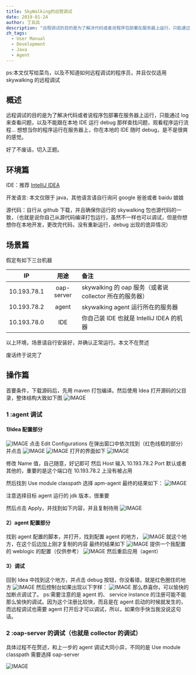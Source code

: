```yaml
---
title: SkyWalking的远程调试
date: 2019-01-24
author: 丁兵兵
description: "远程调试的目的是为了解决代码或者说程序包部署在服务器上运行，只能通过log来查看问题，以及不能跟在本地IDE运行debug那样查找问题，观看程序运行流程..."
zh_tags:
  - User Manual
  - Development
  - Java
  - Agent
---
```


ps:本文仅写给菜鸟，以及不知道如何远程调试的程序员，并且仅仅适用 skywalking 的远程调试

## 概述

远程调试的目的是为了解决代码或者说程序包部署在服务器上运行，只能通过 log 来查看问题，以及不能跟在本地 IDE 运行 debug 那样查找问题，观看程序运行流程...
想想当你的程序运行在服务器上，你在本地的 IDE 随时 debug，是不是很爽的感觉。

好了不废话，切入正题。

## 环境篇

IDE：推荐 [IntelliJ IDEA](https://www.jetbrains.com/idea/)

开发语言: 本文仅限于 java，其他语言请自行询问 google 爸爸或者 baidu 娘娘

源代码：自行从 github 下载，并且确保你运行的 skywalking 包也源代码的一致，（也就是说你自己从源代码编译打包运行，虽然不一样也可以调试，但是你想想你在本地开发，更改完代码，没有重新运行，debug 出现的诡异情况）

## 场景篇

假定有如下三台机器

| IP          |    用途    | 备注                                                    |
| ----------- | :--------: | :------------------------------------------------------ |
| 10.193.78.1 | oap-server | skywalking 的 oap 服务（或者说 collector 所在的服务器） |
| 10.193.78.2 |   agent    | skywalking agent 运行所在的服务器                       |
| 10.193.78.0 |    IDE     | 你自己装 IDE 也就是 IntelliJ IDEA 的机器                |

以上环境，场景请自行安装好，并确认正常运行。本文不在赘述

废话终于说完了

## 操作篇

首要条件，下载源码后，先用 maven 打包编译。然后使用 Idea 打开源码的父目录，整体结构大致如下图
![IMAGE](0081Kckwly1gkl4h16jepj30u00ui0wk.jpg)

### 1 :agent 调试

#### 1)Idea 配置部分

![IMAGE](0081Kckwly1gkl4gsba9dj32m803k40w.jpg)
点击 Edit Configurations
在弹出窗口中依次找到（红色线框的部分）并点击
![IMAGE](0081Kckwly1gkl4gxw1u0j319s0c8mzm.jpg)
![IMAGE](0081Kckwly1gkl4gsox3jj30ek10gadm.jpg)
打开的界面如下
![IMAGE](0081Kckwly1gkl4gt601gj31cp0u0gsh.jpg)

修改 Name 值，自己随意，好记即可
然后 Host 输入 10.193.78.2 Port 默认或者其他的，重要的是这个端口在 10.193.78.2 上没有被占用

然后找到 Use module classpath 选择 apm-agent
最终的结果如下：
![IMAGE](0081Kckwly1gkl4h0pw50j30yu0u0jxk.jpg)

注意选择目标 agent 运行的 jdk 版本，很重要

然后点击 Apply，并找到如下内容，并且复制待用
![IMAGE](0081Kckwly1gkl4gytahmj30y50u0wka.jpg)

#### 2）agent 配置部分

找到 agent 配置的脚本，并打开，找到配置 agent 的地方，
![IMAGE](0081Kckwly1gkl4h05q0uj30ji016q3a.jpg)
就这个地方，在这个后边加上刚才复制的内容
最终的结果如下
![IMAGE](0081Kckwly1gkl4gz8kowj31e000uaav.jpg)
提供一个我配置的 weblogic 的配置（仅供参考）
![IMAGE](0081Kckwly1gkl4gyfw8lj31r6020abk.jpg)
然后重启应用（agent）

#### 3）调试

回到 Idea 中找到这个地方，并点击 debug 按钮，你没看错，就是红色圈住的地方
![IMAGE](0081Kckwly1gkl4gun36lj30ew01mmxa.jpg)
然后控制台如果出现以下字样：
![IMAGE](0081Kckwly1gkl4gzq0t3j30y40123z2.jpg)
那么恭喜你，可以愉快的加断点调试了。
ps:需要注意的是 agent 的、
service instance 的注册可能不能那么愉快的调试。因为这个注册比较快，而且是在 agent 启动的时候就发生的，
而远程调试也需要 agent 打开后才可以调试，所以，如果你手快当我没说这句话。

### 2 :oap-server 的调试（也就是 collector 的调试）

具体过程不在赘述，和上一步的 agent 调试大同小异，不同的是
Use module classpath 需要选择 oap-server

![IMAGE](0081Kckwly1gkl4gxeoh7j319g03amxr.jpg)
